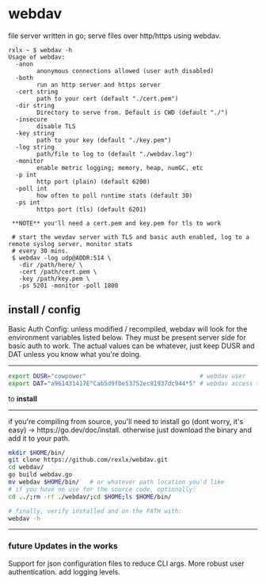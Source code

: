 # webdav
file server written in go; serve files over http/https using webdav.

```
rxlx ~ $ webdav -h
Usage of webdav:
  -anon
    	anonymous connections allowed (user auth disabled)
  -both
    	run an http server and https server
  -cert string
    	path to your cert (default "./cert.pem")
  -dir string
    	Directory to serve from. Default is CWD (default "./")
  -insecure
    	disable TLS
  -key string
    	path to your key (default "./key.pem")
  -log string
    	path/file to log to (default "./webdav.log")
  -monitor
    	enable metric logging; memory, heap, numGC, etc
  -p int
    	http port (plain) (default 6200)
  -poll int
    	how often to poll runtime stats (default 30)
  -ps int
    	https port (tls) (default 6201)
  
 **NOTE** you'll need a cert.pem and key.pem for tls to work

 # start the wevdav server with TLS and basic auth enabled, log to a remote syslog server, monitor stats
 # every 30 mins.
 $ webdav -log udp@ADDR:514 \
   -dir /path/here/ \
   -cert /path/cert.pem \
   -key /path/key.pem \
   -ps 5201 -monitor -poll 1800
```

<h2>install / config</h2>
Basic Auth Config:
unless modified / recompiled, webdav will look for the environment variables listed below. They must be present server side for basic auth to work. The actual values can be whatever, just keep DUSR and DAT unless you know what you're doing.
<hr>

```bash
export DUSR="cowpower"                                # webdav user
export DAT="a961431417E^Cab5d9fDe53752ec81937dc944*5" # webdav access token
```

to **install**
<hr>
if you're compiling from source, you'll need to install go (dont worry, it's easy) -> https://go.dev/doc/install. otherwise just download the binary and add it to your path.

```bash
mkdir $HOME/bin/
git clone https://github.com/rexlx/webdav.git
cd webdav/
go build webdav.go
mv webdav $HOME/bin/   # or whatever path location you'd like
# if you have no use for the source code, optionally:
cd ../;rm -rf ./webdav/;cd $HOME;ls $HOME/bin/

# finally, verify installed and on the PATH with:
webdav -h
```


<hr>
<h3>future Updates in the works</h3>
Support for json configuration files to reduce CLI args. More robust user authentication. add logging levels. 
